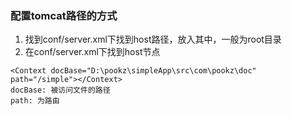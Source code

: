 ### 配置tomcat路径的方式

1. 找到conf/server.xml下找到host路径，放入其中，一般为root目录
2. 在conf/server.xml下找到host节点
```$xslt
<Context docBase="D:\pookz\simpleApp\src\com\pookz\doc" path="/simple"></Context>
docBase: 被访问文件的路径
path: 为路由

```
